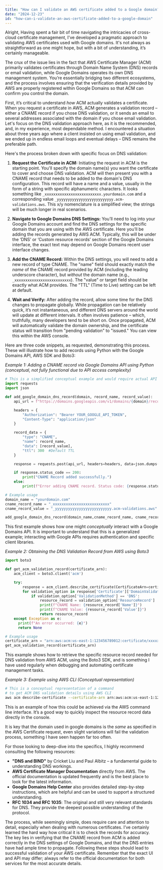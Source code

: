 ```yaml
---
title: "How can I validate an AWS certificate added to a Google domain?"
date: "2024-12-23"
id: "how-can-i-validate-an-aws-certificate-added-to-a-google-domain"
---
```


Alright,  Having spent a fair bit of time navigating the intricacies of cross-cloud certificate management, I've developed a pragmatic approach to validating AWS certificates used with Google domains. It's not always as straightforward as one might hope, but with a bit of understanding, it’s certainly manageable.

The crux of the issue lies in the fact that AWS Certificate Manager (ACM) primarily validates certificates through Domain Name System (DNS) records or email validation, while Google Domains operates its own DNS management system. You’re essentially bridging two different ecosystems, and the process involves ensuring that the verification details provided by AWS are properly registered within Google Domains so that ACM can confirm you control the domain.

First, it’s critical to understand *how* ACM actually validates a certificate. When you request a certificate in AWS, ACM generates a validation record – either a CNAME record if you chose DNS validation, or it sends an email to several addresses associated with the domain if you chose email validation. Let's focus on the DNS validation approach here, as it is the recommended, and, in my experience, most dependable method. I encountered a situation about three years ago where a client insisted on using email validation, and we ended up in endless email loops and eventual delays – DNS remains the preferable path.

Here's the process broken down with specific focus on DNS validation:

1.  **Request the Certificate in ACM:** Initiating the request in ACM is the starting point. You'll specify the domain name(s) you want the certificate to cover and choose DNS validation. ACM will then present you with a CNAME record that needs to be added to the domain's DNS configuration. This record will have a name and a value, usually in the form of a string with specific alphanumeric characters. It looks something like `_xxxxxxxxxxxxxxxxxxxxxxxxxx.yourdomain.com` and a corresponding value `_yyyyyyyyyyyyyyyyyyyyyyyyyy.acm-validations.aws`. This x/y nomenclature is a simplified view; the strings will be much longer in real scenarios.

2.  **Navigate to Google Domains DNS Settings:** You’ll need to log into your Google Domains account and find the DNS settings for the specific domain that you are using with the AWS certificate. Here you’ll be adding the records generated by AWS ACM. Typically, this will be under the ‘DNS’ or ‘Custom resource records’ section of the Google Domains interface, the exact text may depend on Google Domains recent user interface changes.

3.  **Add the CNAME Record:** Within the DNS settings, you will need to add a new record of type CNAME. The "name" field should exactly match the *name* of the CNAME record provided by ACM (including the leading underscore character), but *without* the domain name (e.g., `_xxxxxxxxxxxxxxxxxxxxxxxxxx`). The "value" or target field should be exactly what ACM provides. The "TTL" (Time to Live) setting can be left at default.

4.  **Wait and Verify:** After adding the record, allow some time for the DNS changes to propagate globally. While propagation can be relatively quick, it’s not instantaneous, and different DNS servers around the world will update at different intervals. It often involves patience – which, truthfully, many developers tend to be short on. Once propagated, ACM will automatically validate the domain ownership, and the certificate status will transition from "pending validation" to "issued." You can view this within the AWS console.

Here are three code snippets, as requested, demonstrating this process. These will illustrate how to add records using Python with the Google Domains API, AWS SDK and Boto3:

*Example 1: Adding a CNAME record via Google Domains API using Python (conceptual, not fully functional due to API access complexity)*

```python
# This is a simplified conceptual example and would require actual API authentication and configuration
import requests
import json

def add_google_domain_dns_record(domain, record_name, record_value):
    api_url = f"https://domains.googleapis.com/v1/domains/{domain}/records" # Note actual url may differ

    headers = {
        "Authorization": "Bearer YOUR_GOOGLE_API_TOKEN",
        "Content-Type": "application/json"
    }

    record_data = {
        "type": "CNAME",
        "name": record_name,
        "data": [record_value],
        "ttl": 300  #Default TTL
    }

    response = requests.post(api_url, headers=headers, data=json.dumps(record_data))

    if response.status_code == 200:
        print("CNAME Record added successfully.")
    else:
        print(f"Error adding CNAME record. Status code: {response.status_code}. Response: {response.text}")

# Example usage
domain_name = "yourdomain.com"
cname_record_name = "_xxxxxxxxxxxxxxxxxxxxxxxxxx"
cname_record_value = "_yyyyyyyyyyyyyyyyyyyyyyyyyy.acm-validations.aws"

add_google_domain_dns_record(domain_name,cname_record_name, cname_record_value)

```
This first example shows how one might *conceptually* interact with a Google Domains API. It is important to understand that this is a generalized example; interacting with Google APIs requires authentication and specific client libraries.

*Example 2: Obtaining the DNS Validation Record from AWS using Boto3*
```python
import boto3

def get_acm_validation_record(certificate_arn):
    acm_client = boto3.client('acm')

    try:
        response = acm_client.describe_certificate(CertificateArn=certificate_arn)
        for validation_option in response['Certificate']['DomainValidationOptions']:
            if validation_option['ValidationMethod'] == 'DNS':
                resource_record = validation_option['ResourceRecord']
                print(f"CNAME Name: {resource_record['Name']}")
                print(f"CNAME Value: {resource_record['Value']}")
                return resource_record
    except Exception as e:
      print(f"An error occurred: {e}")
      return None

# Example usage
certificate_arn = "arn:aws:acm:us-east-1:123456789012:certificate/xxxxxxxx-xxxx-xxxx-xxxx-xxxxxxxxxxxx"
get_acm_validation_record(certificate_arn)
```
This example shows how to retrieve the specific resource record needed for DNS validation from AWS ACM, using the Boto3 SDK, and is something I have used regularly when debugging and automating certificate management tasks.

*Example 3: Example using AWS CLI (Conceptual representation)*
```bash
# This is a conceptual representation of a command
# to get ACM DNS validation details using AWS CLI
aws acm describe-certificate --certificate-arn arn:aws:acm:us-east-1:123456789012:certificate/xxxxxxxx-xxxx-xxxx-xxxx-xxxxxxxxxxxx --query 'Certificate.DomainValidationOptions[?ValidationMethod==`DNS`].ResourceRecord' --output text
```
This is an example of how this could be achieved via the AWS command line interface. It’s a good way to quickly inspect the resource record data directly in the console.

It is key that the domain used in google domains is the *same* as specified in the AWS Certificate request, even slight variations will fail the validation process, something I have seen happen far too often.

For those looking to deep-dive into the specifics, I highly recommend consulting the following resources:

*   **"DNS and BIND"** by Cricket Liu and Paul Albitz – a fundamental guide to understanding DNS workings.
*   **AWS Certificate Manager Documentation** directly from AWS. The official documentation is updated frequently and is the best place to look for the latest information.
*   **Google Domains Help Center** also provides detailed step-by-step instructions, which are helpful and can be used to support a structured understanding.
*   **RFC 1034 and RFC 1035**: The original and still very relevant standards for DNS. They provide the deepest possible understanding of the protocol.

The process, while seemingly simple, does require care and attention to detail, especially when dealing with numerous certificates. I’ve certainly learned the hard way how critical it is to check the records for accuracy. The key lies in verifying that the CNAME record from ACM is added correctly in the DNS settings of Google Domains, and that the DNS entries have had ample time to propagate. Following these steps should lead to successful validation of your AWS certificate. Remember that the exact UI and API may differ; always refer to the official documentation for both services for the most accurate details.
